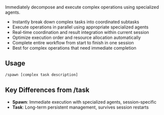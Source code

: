 Immediately decompose and execute complex operations using specialized agents.

- Instantly break down complex tasks into coordinated subtasks
- Execute operations in parallel using appropriate specialized agents
- Real-time coordination and result integration within current session
- Optimize execution order and resource allocation automatically
- Complete entire workflow from start to finish in one session
- Best for complex operations that need immediate completion

## Usage
```bash
/spawn [complex task description]
```

## Key Differences from /task
- **Spawn**: Immediate execution with specialized agents, session-specific
- **Task**: Long-term persistent management, survives session restarts

